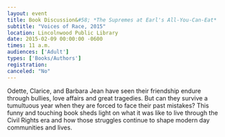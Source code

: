 ```yaml
---
layout: event
title: Book Discussion&#58; *The Supremes at Earl's All-You-Can-Eat*
subtitle: "Voices of Race, 2015"
location: Lincolnwood Public Library
date: 2015-02-09 00:00:00 -0600
times: 11 a.m.
audiences: ['Adult']
types: ['Books/Authors']
registration: 
canceled: "No"
---
```

Odette, Clarice, and Barbara Jean have seen their friendship endure through bullies, love affairs and great tragedies. But can they survive a tumultuous year when they are forced to face their past mistakes? This funny and touching book sheds light on what it was like to live through the Civil Rights era and how those struggles continue to shape modern day communities and lives.
